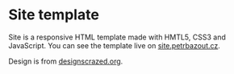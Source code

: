 Site template
=============
Site is a responsive HTML template made with HMTL5, CSS3 and JavaScript. You can see the template live on [site.petrbazout.cz](http://site.petrbazout.cz).

Design is from [designscrazed.org](http://designscrazed.org/free-photoshop-psd-website-templates/).